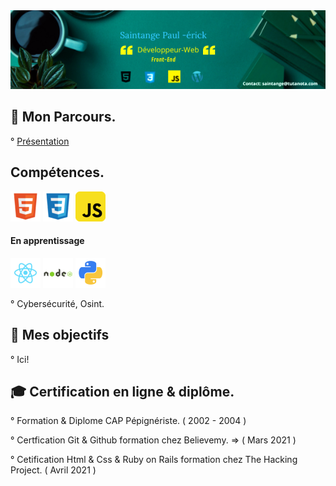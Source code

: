 <img src="https://raw.githubusercontent.com/paul22330/paul22330/master/Banniere linkedin -officiel.png" alt="Banniere Saintange Paul">

## 👦 Mon Parcours.

° [Présentation](https://lu.ma/saintange)


## Compétences.

![html](html.png) ![css](css.png) ![javascript](javascript.png)

  #### En apprentissage
 ![react](react.png) ![nodejs](nodejs.png) ![python3](python.png)

° Cybersécurité, Osint.


## 🚀 Mes objectifs

° Ici!



## :mortar_board:  Certification en ligne & diplôme.

° Formation & Diplome CAP Pépignériste. ( 2002 - 2004 )

° Certfication Git & Github formation chez Believemy. => ( Mars 2021 )

° Cetification Html & Css & Ruby on Rails formation chez The Hacking Project. ( Avril 2021 )







 



